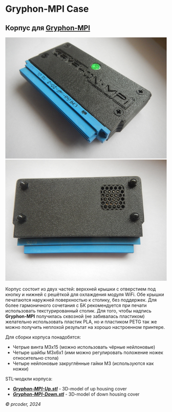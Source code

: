 # Gryphon-MPI Case

## Корпус для [Gryphon-MPI](https://night-gryphon.ru/)

![Gryphon-MPI case](Gryphon-MPI%20case.jpg)
![Gryphon-MPI case down](Gryphon-MPI%20case%20down.jpg)

Корпус состоит из двух частей: верххней крышки с отверстием под кнопку и нижней с решёткой для охлаждения модуля WiFi.
Обе крышки печатаются наружней поверхностью к столику, без поддержек.
Для более гармоничного сочетания с БК рекомендуется при печати использовать текстурированный столик.
Для того, чтобы надпись **Gryphon-MPI** получилась сквозной (не забивалась пластиком) желательно использовать пластик PLA,
но и пластиком PETG так же можно получить неплохой результат на хорошо настроенном принтере.

Для сборки корпуса понадобятся:
- Четрые винта M3x15 (можно использовать чёрные нейлоновые)
- Четыре шайбы M3x6x1 (ими можно регулировать положение ножек относительно стола)
- Четыре нейлоновые закруглённые гайки M3 (используются как ножки)

STL-модкли корпуса:
- ***[Gryphon-MPI-Up.stl](Gryphon-MPI-Up.stl)*** - 3D-model of up housing cover
- ***[Gryphon-MPI-Down.stl](Gryphon-MPI-Down.stl)*** - 3D-model of down housing cover

*© prcoder, 2024*
